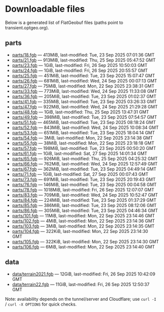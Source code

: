 # Downloadable files

Below is a generated list of FlatGeobuf files (paths point to transient.optgeo.org).

## parts

- [parts/18.fgb](https://transient.optgeo.org/parts/18.fgb) — 413MiB, last-modified: Tue, 23 Sep 2025 07:01:36 GMT
- [parts/21.fgb](https://transient.optgeo.org/parts/21.fgb) — 913MiB, last-modified: Thu, 25 Sep 2025 05:47:52 GMT
- [parts/23.fgb](https://transient.optgeo.org/parts/23.fgb) — 1GiB, last-modified: Fri, 26 Sep 2025 10:50:03 GMT
- [parts/24.fgb](https://transient.optgeo.org/parts/24.fgb) — 1GiB, last-modified: Fri, 26 Sep 2025 20:55:57 GMT
- [parts/25.fgb](https://transient.optgeo.org/parts/25.fgb) — 451MiB, last-modified: Tue, 23 Sep 2025 15:07:47 GMT
- [parts/26.fgb](https://transient.optgeo.org/parts/26.fgb) — 681MiB, last-modified: Wed, 24 Sep 2025 00:07:13 GMT
- [parts/27.fgb](https://transient.optgeo.org/parts/27.fgb) — 75MiB, last-modified: Mon, 22 Sep 2025 23:38:31 GMT
- [parts/33.fgb](https://transient.optgeo.org/parts/33.fgb) — 773MiB, last-modified: Wed, 24 Sep 2025 11:33:08 GMT
- [parts/36.fgb](https://transient.optgeo.org/parts/36.fgb) — 205MiB, last-modified: Tue, 23 Sep 2025 01:02:37 GMT
- [parts/41.fgb](https://transient.optgeo.org/parts/41.fgb) — 335MiB, last-modified: Tue, 23 Sep 2025 03:26:33 GMT
- [parts/47.fgb](https://transient.optgeo.org/parts/47.fgb) — 922MiB, last-modified: Wed, 24 Sep 2025 21:29:28 GMT
- [parts/48.fgb](https://transient.optgeo.org/parts/48.fgb) — 1GiB, last-modified: Thu, 25 Sep 2025 13:47:31 GMT
- [parts/49.fgb](https://transient.optgeo.org/parts/49.fgb) — 398MiB, last-modified: Tue, 23 Sep 2025 07:54:57 GMT
- [parts/51.fgb](https://transient.optgeo.org/parts/51.fgb) — 465MiB, last-modified: Tue, 23 Sep 2025 08:18:24 GMT
- [parts/52.fgb](https://transient.optgeo.org/parts/52.fgb) — 843MiB, last-modified: Wed, 24 Sep 2025 10:08:34 GMT
- [parts/53.fgb](https://transient.optgeo.org/parts/53.fgb) — 651MiB, last-modified: Tue, 23 Sep 2025 18:04:14 GMT
- [parts/54.fgb](https://transient.optgeo.org/parts/54.fgb) — 3MiB, last-modified: Mon, 22 Sep 2025 23:14:38 GMT
- [parts/55.fgb](https://transient.optgeo.org/parts/55.fgb) — 38MiB, last-modified: Mon, 22 Sep 2025 23:18:18 GMT
- [parts/57.fgb](https://transient.optgeo.org/parts/57.fgb) — 198MiB, last-modified: Tue, 23 Sep 2025 00:50:20 GMT
- [parts/61.fgb](https://transient.optgeo.org/parts/61.fgb) — 1GiB, last-modified: Sat, 27 Sep 2025 14:01:34 GMT
- [parts/65.fgb](https://transient.optgeo.org/parts/65.fgb) — 926MiB, last-modified: Thu, 25 Sep 2025 04:25:32 GMT
- [parts/66.fgb](https://transient.optgeo.org/parts/66.fgb) — 762MiB, last-modified: Wed, 24 Sep 2025 12:57:49 GMT
- [parts/67.fgb](https://transient.optgeo.org/parts/67.fgb) — 362MiB, last-modified: Tue, 23 Sep 2025 04:49:14 GMT
- [parts/71.fgb](https://transient.optgeo.org/parts/71.fgb) — 1GiB, last-modified: Sat, 27 Sep 2025 00:07:43 GMT
- [parts/73.fgb](https://transient.optgeo.org/parts/73.fgb) — 691MiB, last-modified: Tue, 23 Sep 2025 20:19:43 GMT
- [parts/76.fgb](https://transient.optgeo.org/parts/76.fgb) — 146MiB, last-modified: Tue, 23 Sep 2025 00:04:58 GMT
- [parts/78.fgb](https://transient.optgeo.org/parts/78.fgb) — 1018MiB, last-modified: Fri, 26 Sep 2025 12:07:07 GMT
- [parts/83.fgb](https://transient.optgeo.org/parts/83.fgb) — 709MiB, last-modified: Wed, 24 Sep 2025 10:52:47 GMT
- [parts/84.fgb](https://transient.optgeo.org/parts/84.fgb) — 224MiB, last-modified: Tue, 23 Sep 2025 01:37:29 GMT
- [parts/85.fgb](https://transient.optgeo.org/parts/85.fgb) — 386MiB, last-modified: Tue, 23 Sep 2025 08:12:06 GMT
- [parts/86.fgb](https://transient.optgeo.org/parts/86.fgb) — 305MiB, last-modified: Tue, 23 Sep 2025 04:46:34 GMT
- [parts/101.fgb](https://transient.optgeo.org/parts/101.fgb) — 11MiB, last-modified: Mon, 22 Sep 2025 23:14:46 GMT
- [parts/102.fgb](https://transient.optgeo.org/parts/102.fgb) — 4MiB, last-modified: Mon, 22 Sep 2025 23:14:36 GMT
- [parts/103.fgb](https://transient.optgeo.org/parts/103.fgb) — 3MiB, last-modified: Mon, 22 Sep 2025 23:14:35 GMT
- [parts/104.fgb](https://transient.optgeo.org/parts/104.fgb) — 322KiB, last-modified: Mon, 22 Sep 2025 23:14:30 GMT
- [parts/105.fgb](https://transient.optgeo.org/parts/105.fgb) — 322KiB, last-modified: Mon, 22 Sep 2025 23:14:30 GMT
- [parts/106.fgb](https://transient.optgeo.org/parts/106.fgb) — 6MiB, last-modified: Mon, 22 Sep 2025 23:14:40 GMT
## data

- [data/terrain2021.fgb](https://transient.optgeo.org/data/terrain2021.fgb) — 12GiB, last-modified: Fri, 26 Sep 2025 10:42:09 GMT
- [data/terrain22.fgb](https://transient.optgeo.org/data/terrain22.fgb) — 11GiB, last-modified: Fri, 26 Sep 2025 12:50:37 GMT

Note: availability depends on the tunnel/server and Cloudflare; use `curl -I` / `curl -X OPTIONS` for quick checks.
